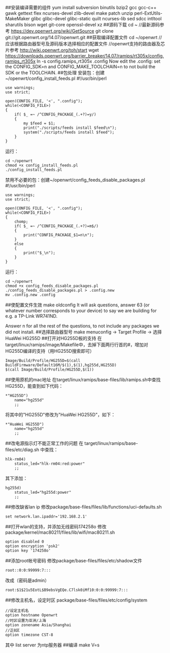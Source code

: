 ##安装编译需要的组件
    yum install subversion binutils bzip2 gcc gcc-c++ gawk gettext flex ncurses-devel zlib-devel make patch unzip perl-ExtUtils-MakeMaker  glibc glibc-devel glibc-static quilt ncurses-lib sed sdcc intltool sharutils bison wget git-core openssl-devel xz 
##源码下载
    cd ~
    //最新源码参考 https://dev.openwrt.org/wiki/GetSource
    git clone git://git.openwrt.org/14.07/openwrt.git
##获取编译配置文件
    cd ~/openwrt
    //应该根据路由器型号及源码版本选择相应的配置文件
    //openwrt支持的路由器及芯片参考 http://wiki.openwrt.org/toh/start
    wget https://downloads.openwrt.org/barrier_breaker/14.07/ramips/rt305x/config.ramips_rt305x
    ln -s config.ramips_rt305x .config
Now edit the .config: set the CONFIG_SDK=n and CONFIG_MAKE_TOOLCHAIN=n to not build the SDK or the TOOLCHAIN.
##包处理
安装包：创建~/openwrt/config_install_feeds.pl
    #!/usr/bin/perl

    use warnings;
    use strict;

    open(CONFIG_FILE, '<', ".config");
    while(<CONFIG_FILE>)
    {
        if( $_ =~ /^CONFIG_PACKAGE_(.+?)=y/)
        {
            my $feed = $1;
            print("./scripts/feeds install $feed\n");
            system("./scripts/feeds install $feed");
        }
    }
运行：

    cd ~/openwrt
    chmod +x config_install_feeds.pl
    ./config_install_feeds.pl
禁用不必要的包：创建~/openwrt/config_feeds_disable_packages.pl
    #!/usr/bin/perl

    use warnings;
    use strict;

    open(CONFIG_FILE, '<', ".config");
    while(<CONFIG_FILE>)
    {
        chomp;
        if( $_ =~ /^CONFIG_PACKAGE_(.+?)=m$/)
        {
            print("CONFIG_PACKAGE_$1=n\n");
        }
        else
        {
            print("$_\n");
        }
    }
运行：

    cd ~/openwrt
    chmod +x config_feeds_disable_packages.pl
    ./config_feeds_disable_packages.pl > .config.new
    mv .config.new .config
##使配置文件生效
    make oldconfig
It will ask questions, answer 63 (or whatever number corresponds to your device) to say we are building for e.g. a TP-Link WR741ND.

Answer n for all the rest of the questions, to not include any packages we did not install.
##选择路由器型号
make menuconfig -> Target Profile -> 选择 HuaWei HG255D
##打开对HG255D板的支持
在target/linux/ramips/image/Makefile中，去掉下面两行行首的#，增加对HG255D编译的支持（用HG255D搜索即可）

    Image/Build/Profile/HG255D=$(call BuildFirmware/Default16M/$(1),$(1),hg255d,HG255D)
    $(call Image/Build/Profile/HG255D,$(1))
##使用原机的mac地址
在target/linux/ramips/base-files/lib/ramips.sh中查找HG255D，能查到如下代码：

    *"HG255D")       
        name="hg255d"
        ;;
将其中的"HG255D"修改为"HuaWei HG255D"，如下：

    *"HuaWei HG255D")
        name="hg255d"
        ;;
##改电源指示灯不能正常工作的问题
在 target/linux/ramips/base-files/etc/diag.sh 中查找：

    hlk-rm04)
        status_led="hlk-rm04:red:power"
        ;;
其下添加：

    hg255d)
        status_led="hg255d:power"
        ;;
##修改缺省lan ip
修改package/base-files/files/lib/functions/uci-defaults.sh

    set network.lan.ipaddr='192.168.2.1'
##打开wlan的支持，并添加无线密码174258o
修改package/kernel/mac80211/files/lib/wifi/mac80211.sh

    option disabled 0
    option encryption 'psk2'
    option key '174258o'
##添加root帐号密码
修改package/base-files/files/etc/shadow文件

    root::0:0:99999:7:::
改成（密码是admin）

    root:$1$21u5EotL$B9ebsVgEQe.C7lsk0iMf10:0:0:99999:7:::
##修改主机名，设定时区
package/base-files/files/etc/config/system

    //设定主机名
    option hostname Openwrt 
    //时区设置为亚洲/上海
    option zonename Asia/Shanghai 
    //正8区
    option timezone CST-8
其中 list server 为ntp服务器
##编译
    make V=s
